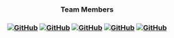 <h3 align="center"> Team Members  <h3>
<span align="center"> 
  
<a align="center" href="https://github.com/ZuzannaCelnik">![GitHub](https://img.shields.io/badge/-ZuzannaCelnik-05122A?style=flat&logo=github)</a>
<a align="center" href="https://github.com/endercom502">![GitHub](https://img.shields.io/badge/-endercom502-05122A?style=flat&logo=github)</a>
<a align="center" href="https://github.com/kamilawrzesniewska">![GitHub](https://img.shields.io/badge/-kamilawrzesniewska-05122A?style=flat&logo=github)</a>
<a align="center" href="https://github.com/toxaf13">![GitHub](https://img.shields.io/badge/-toxaf13-05122A?style=flat&logo=github)</a>
<a align="center" href="https://github.com/MateuszJaz">![GitHub](https://img.shields.io/badge/-MateuszJaz-05122A?style=flat&logo=github)</a>
  
</span>
